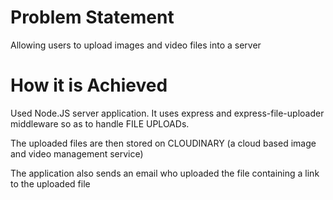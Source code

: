 # Problem Statement
Allowing users to upload images and video files into a server

# How it is Achieved
 Used Node.JS server application.
 It uses express and express-file-uploader middleware so as to handle FILE UPLOADs.
 
 The uploaded files are then stored on CLOUDINARY (a cloud based image and video management service)

The application also sends an email who uploaded the file containing a link to the uploaded file
